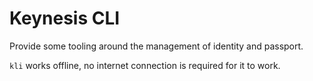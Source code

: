 # Keynesis CLI

Provide some tooling around the management of identity and passport.

`kli` works offline, no internet connection is required for it to work.
